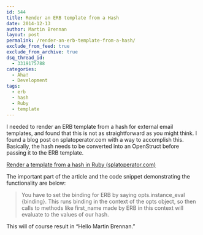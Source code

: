 ```yaml
---
id: 544
title: Render an ERB template from a Hash
date: 2014-12-13
author: Martin Brennan
layout: post
permalink: /render-an-erb-template-from-a-hash/
exclude_from_feed: true
exclude_from_archive: true
dsq_thread_id:
  - 3319175788
categories:
  - Aha!
  - Development
tags:
  - erb
  - hash
  - Ruby
  - template
---
```


I needed to render an ERB template from a hash for external email templates, and found that this is not as straightforward as you might think. I found a blog post on splatoperator.com with a way to accomplish this. Basically, the hash needs to be converted into an OpenStruct before passing it to the ERB template.

[Render a template from a hash in Ruby (splatoperator.com)](http://splatoperator.com/2012/07/render-a-template-from-a-hash-in-ruby/)

The important part of the article and the code snippet demonstrating the functionality are below:

> You have to set the binding for ERB by saying opts.instance\_eval {binding}. This runs binding in the context of the opts object, so then calls to methods like first\_name made by ERB in this context will evaluate to the values of our hash.



This will of course result in “Hello Martin Brennan.”

